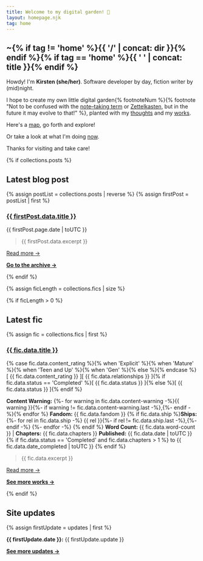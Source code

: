 ```yaml
---
title: Welcome to my digital garden! 🌱
layout: homepage.njk
tag: home
---
```


<section class="content">

# ~{% if tag != 'home' %}{{ '/' | concat: dir }}{% endif %}{% if tag == 'home' %}{{ ' ' | concat: title }}{% endif %}

Howdy! I'm **Kirsten (she/her)**. Software developer by day, fiction writer by (mid)night.

I hope to create my own little digital garden{% footnoteNum %}{% footnote "Not to be confused with the [note–taking term](https://github.com/MaggieAppleton/digital-gardeners#what-is-digital-gardening) or [Zettelkasten](https://zettelkasten.de/posts/overview/), but in the future it may evolve to that!" %}, planted with my [thoughts](/blog) and my [works](/writing).

Here's a [map](/sitemap), go forth and explore!

Or take a look at what I'm doing [now](/now).

Thanks for visiting and take care!

</section>

{% if collections.posts %}

<section class="content">

## Latest blog post

{% assign postList = collections.posts | reverse %}
{% assign firstPost = postList | first %}

### <a href="{{ firstPost.url }}" class="post">{{ firstPost.data.title }}</a>

<span class="post-date">{{ firstPost.page.date | toUTC }}</span>

> {{ firstPost.data.excerpt }}

<a href="{{ firstPost.url }}">Read more →</a>

**[Go to the archive →](/blog/)**

</section>

{% endif %}

{% assign ficLength = collections.fics | size %}

{% if ficLength > 0 %}

<section class="content">

## Latest fic

{% assign fic = collections.fics | first %}

<div class="fic">
<h3>
<a href="{{ fic.page.url }}" class="post">{{ fic.data.title }}</a></h3>
{% case fic.data.content_rating %}{% when 'Explicit' %}<span class="stat explicit">{% when 'Mature' %}<span class="stat explicit">{% when 'Teen and Up' %}<span class="stat teen">{% when 'Gen' %}<span class="stat teen">{% else %}<span class="stat">{% endcase %}[ {{ fic.data.content_rating }} ]</span><span class="stat ship">[ {{ fic.data.relationships }} ]</span>{% if fic.data.status == 'Completed' %}<span class="stat completed">[ {{ fic.data.status }} ]</span>{% else %}<span class="stat wip">[ {{ fic.data.status }} ]</span>{% endif %}

**Content Warning:**
{%- for warning in fic.data.content-warning -%}<span>{{ warning }}{%- if warning != fic.data.content-warning.last -%},{%- endif -%}</span>{% endfor %}
**Fandom:** {{ fic.data.fandom }}
{% if fic.data.ship %}**Ships:**
{%- for rel in fic.data.ship -%}
<span>{{ rel }}{%- if rel != fic.data.ship.last -%},{%- endif -%}</span>
{%- endfor -%}
{% endif %}
**Word Count:** {{ fic.data.word-count }} | **Chapters:** {{ fic.data.chapters }}
**Published:** {{ fic.data.date | toUTC }}{% if fic.data.status == 'Completed' and fic.data.chapters > 1  %} to {{ fic.data.date_completed | toUTC }} {% endif %}

> {{ fic.data.excerpt }}

<a href="{{ fic.url }}">Read more →</a>

**[See more works →](/writing/)**

</div>

</section>

{% endif %}

<section class="content">

## Site updates

{% assign firstUpdate = updates | first %}

**{{ firstUpdate.date }}:** {{ firstUpdate.update }}

**[See more updates →](/changelog)**

<p></p>

</section>
